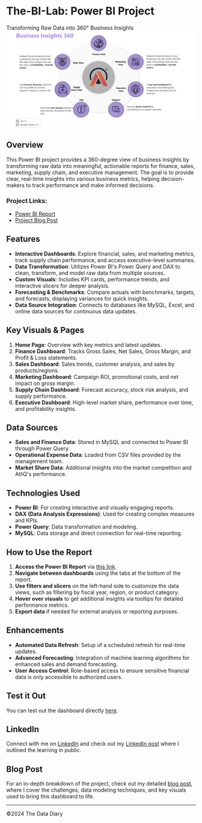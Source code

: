 # The-BI-Lab: Power BI Project
Transforming Raw Data into 360° Business Insights
![Alt Text](https://github.com/lmdata10/The-BI-Lab/blob/main/360.png)

## Overview

This Power BI project provides a 360-degree view of business insights by transforming raw data into meaningful, actionable reports for finance, sales, marketing, supply chain, and executive management. The goal is to provide clear, real-time insights into various business metrics, helping decision-makers to track performance and make informed decisions.

### Project Links:
- [Power BI Report](https://app.powerbi.com/view?r=eyJrIjoiMTVjYmY3ZGEtNjE1OS00YjVhLTgyYmYtZjIzYWY3YWY5OTgzIiwidCI6IjcwZjQ5MWZkLTA3ODAtNDNhOS1iOTRmLThjZmEzOTlkZWRkOCJ9)
- [Project Blog Post](https://tddbylm.hashnode.dev/the-power-bi-lab-transforming-raw-data-into-360-business-insights)

## Features

- **Interactive Dashboards**: Explore financial, sales, and marketing metrics, track supply chain performance, and access executive-level summaries.
- **Data Transformation**: Utilizes Power BI's Power Query and DAX to clean, transform, and model raw data from multiple sources.
- **Custom Visuals**: Includes KPI cards, performance trends, and interactive slicers for deeper analysis.
- **Forecasting & Benchmarks**: Compare actuals with benchmarks, targets, and forecasts, displaying variances for quick insights.
- **Data Source Integration**: Connects to databases like MySQL, Excel, and online data sources for continuous data updates.

## Key Visuals & Pages

1. **Home Page**: Overview with key metrics and latest updates.
2. **Finance Dashboard**: Tracks Gross Sales, Net Sales, Gross Margin, and Profit & Loss statements.
3. **Sales Dashboard**: Sales trends, customer analysis, and sales by products/regions.
4. **Marketing Dashboard**: Campaign ROI, promotional costs, and net impact on gross margin.
5. **Supply Chain Dashboard**: Forecast accuracy, stock risk analysis, and supply performance.
6. **Executive Dashboard**: High-level market share, performance over time, and profitability insights.

## Data Sources

- **Sales and Finance Data**: Stored in MySQL and connected to Power BI through Power Query.
- **Operational Expense Data**: Loaded from CSV files provided by the management team.
- **Market Share Data**: Additional insights into the market competition and AtliQ's performance.

## Technologies Used

- **Power BI**: For creating interactive and visually engaging reports.
- **DAX (Data Analysis Expressions)**: Used for creating complex measures and KPIs.
- **Power Query**: Data transformation and modeling.
- **MySQL**: Data storage and direct connection for real-time reporting.

## How to Use the Report

1. **Access the Power BI Report** via [this link](https://app.powerbi.com/view?r=eyJrIjoiMTVjYmY3ZGEtNjE1OS00YjVhLTgyYmYtZjIzYWY3YWY5OTgzIiwidCI6IjcwZjQ5MWZkLTA3ODAtNDNhOS1iOTRmLThjZmEzOTlkZWRkOCJ9).
2. **Navigate between dashboards** using the tabs at the bottom of the report.
3. **Use filters and slicers** on the left-hand side to customize the data views, such as filtering by fiscal year, region, or product category.
4. **Hover over visuals** to get additional insights via tooltips for detailed performance metrics.
5. **Export data** if needed for external analysis or reporting purposes.

## Enhancements

- **Automated Data Refresh**: Setup of a scheduled refresh for real-time updates.
- **Advanced Forecasting**: Integration of machine learning algorithms for enhanced sales and demand forecasting.
- **User Access Control**: Role-based access to ensure sensitive financial data is only accessible to authorized users.


## Test it Out

You can test out the dashboard directly [here](https://app.powerbi.com/view?r=eyJrIjoiMTVjYmY3ZGEtNjE1OS00YjVhLTgyYmYtZjIzYWY3YWY5OTgzIiwidCI6IjcwZjQ5MWZkLTA3ODAtNDNhOS1iOTRmLThjZmEzOTlkZWRkOCJ9).

## LinkedIn

Connect with me on [LinkedIn](https://www.linkedin.com/in/lmahial/) and check out my [LinkedIn post](https://www.linkedin.com/posts/lmahial_pbi360-activity-7252879146609967106-zw8C?utm_source=share&utm_medium=member_desktop) where I outlined the learning in public.


## Blog Post

For an in-depth breakdown of the project, check out my detailed [blog post](https://tddbylm.hashnode.dev/the-power-bi-lab-transforming-raw-data-into-360-business-insights), where I cover the challenges, data modeling techniques, and key visuals used to bring this dashboard to life.

---

©2024 The Data Diary


